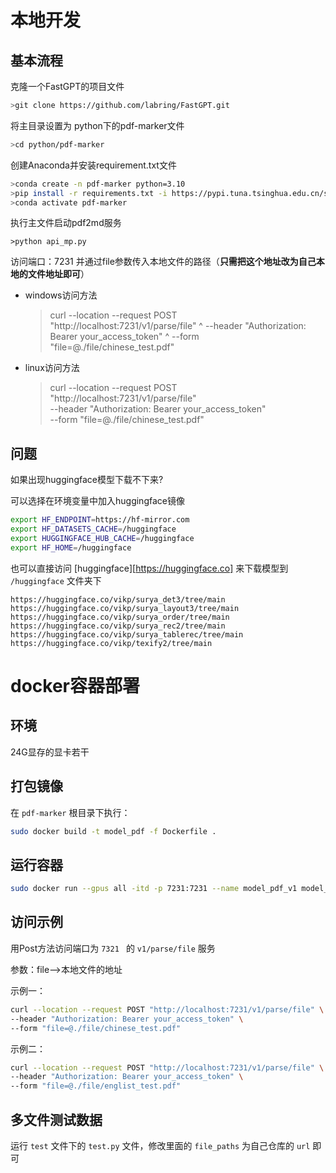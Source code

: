 # 本地开发

## 基本流程

克隆一个FastGPT的项目文件

```bash
>git clone https://github.com/labring/FastGPT.git
```

将主目录设置为 python下的pdf-marker文件

```bash
>cd python/pdf-marker
```

创建Anaconda并安装requirement.txt文件

```bash
>conda create -n pdf-marker python=3.10
>pip install -r requirements.txt -i https://pypi.tuna.tsinghua.edu.cn/simple
>conda activate pdf-marker
```

执行主文件启动pdf2md服务

```
>python api_mp.py
```

访问端口：7231
并通过file参数传入本地文件的路径（**只需把这个地址改为自己本地的文件地址即可**）

- windows访问方法

  >curl --location --request POST "http://localhost:7231/v1/parse/file" ^
  >--header "Authorization: Bearer your_access_token" ^
  >--form "file=@./file/chinese_test.pdf"

- linux访问方法

  >curl --location --request POST "http://localhost:7231/v1/parse/file" \
  >--header "Authorization: Bearer your_access_token" \
  >--form "file=@./file/chinese_test.pdf"

## 问题

如果出现huggingface模型下载不下来?

可以选择在环境变量中加入huggingface镜像

```bash
export HF_ENDPOINT=https://hf-mirror.com
export HF_DATASETS_CACHE=/huggingface
export HUGGINGFACE_HUB_CACHE=/huggingface
export HF_HOME=/huggingface
```

也可以直接访问 [huggingface][https://huggingface.co] 来下载模型到 `/huggingface` 文件夹下

```
https://huggingface.co/vikp/surya_det3/tree/main
https://huggingface.co/vikp/surya_layout3/tree/main
https://huggingface.co/vikp/surya_order/tree/main
https://huggingface.co/vikp/surya_rec2/tree/main
https://huggingface.co/vikp/surya_tablerec/tree/main
https://huggingface.co/vikp/texify2/tree/main
```

# docker容器部署

## 环境

24G显存的显卡若干

## 打包镜像

在 `pdf-marker` 根目录下执行：

```bash
sudo docker build -t model_pdf -f Dockerfile .
```

## 运行容器

```bash
sudo docker run --gpus all -itd -p 7231:7231 --name model_pdf_v1 model_pdf
```

## 访问示例

用Post方法访问端口为 `7321 ` 的 `v1/parse/file` 服务

参数：file-->本地文件的地址

示例一：

```bash
curl --location --request POST "http://localhost:7231/v1/parse/file" \
--header "Authorization: Bearer your_access_token" \
--form "file=@./file/chinese_test.pdf"
```

示例二：

```bash
curl --location --request POST "http://localhost:7231/v1/parse/file" \
--header "Authorization: Bearer your_access_token" \
--form "file=@./file/englist_test.pdf"
```

## 多文件测试数据

运行 `test` 文件下的 `test.py` 文件，修改里面的 `file_paths` 为自己仓库的 `url` 即可
